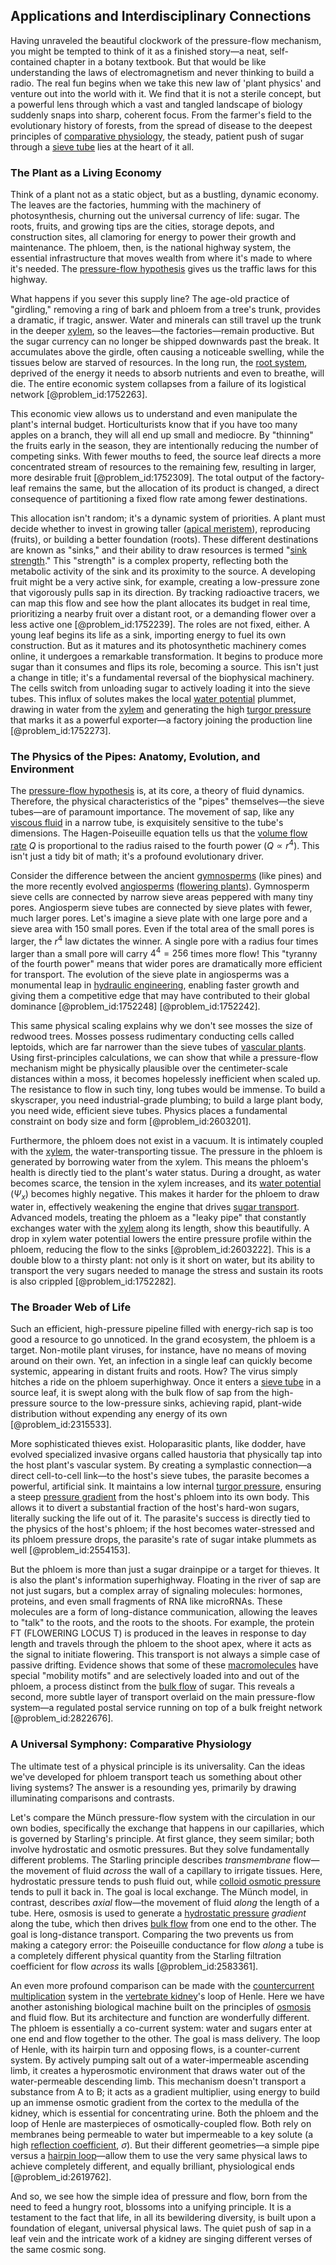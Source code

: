 ## Applications and Interdisciplinary Connections

Having unraveled the beautiful clockwork of the pressure-flow mechanism, you might be tempted to think of it as a finished story—a neat, self-contained chapter in a botany textbook. But that would be like understanding the laws of electromagnetism and never thinking to build a radio. The real fun begins when we take this new law of 'plant physics' and venture out into the world with it. We find that it is not a sterile concept, but a powerful lens through which a vast and tangled landscape of biology suddenly snaps into sharp, coherent focus. From the farmer's field to the evolutionary history of forests, from the spread of disease to the deepest principles of [comparative physiology](@article_id:147797), the steady, patient push of sugar through a [sieve tube](@article_id:173002) lies at the heart of it all.

### The Plant as a Living Economy

Think of a plant not as a static object, but as a bustling, dynamic economy. The leaves are the factories, humming with the machinery of photosynthesis, churning out the universal currency of life: sugar. The roots, fruits, and growing tips are the cities, storage depots, and construction sites, all clamoring for energy to power their growth and maintenance. The phloem, then, is the national highway system, the essential infrastructure that moves wealth from where it's made to where it's needed. The [pressure-flow hypothesis](@article_id:138884) gives us the traffic laws for this highway.

What happens if you sever this supply line? The age-old practice of "girdling," removing a ring of bark and phloem from a tree's trunk, provides a dramatic, if tragic, answer. Water and minerals can still travel up the trunk in the deeper [xylem](@article_id:141125), so the leaves—the factories—remain productive. But the sugar currency can no longer be shipped downwards past the break. It accumulates above the girdle, often causing a noticeable swelling, while the tissues below are starved of resources. In the long run, the [root system](@article_id:201668), deprived of the energy it needs to absorb nutrients and even to breathe, will die. The entire economic system collapses from a failure of its logistical network [@problem_id:1752263].

This economic view allows us to understand and even manipulate the plant's internal budget. Horticulturists know that if you have too many apples on a branch, they will all end up small and mediocre. By "thinning" the fruits early in the season, they are intentionally reducing the number of competing sinks. With fewer mouths to feed, the source leaf directs a more concentrated stream of resources to the remaining few, resulting in larger, more desirable fruit [@problem_id:1752309]. The total output of the factory-leaf remains the same, but the allocation of its product is changed, a direct consequence of partitioning a fixed flow rate among fewer destinations.

This allocation isn't random; it's a dynamic system of priorities. A plant must decide whether to invest in growing taller ([apical meristem](@article_id:139168)), reproducing (fruits), or building a better foundation (roots). These different destinations are known as "sinks," and their ability to draw resources is termed "[sink strength](@article_id:176023)." This "strength" is a complex property, reflecting both the metabolic activity of the sink and its proximity to the source. A developing fruit might be a very active sink, for example, creating a low-pressure zone that vigorously pulls sap in its direction. By tracking radioactive tracers, we can map this flow and see how the plant allocates its budget in real time, prioritizing a nearby fruit over a distant root, or a demanding flower over a less active one [@problem_id:1752239]. The roles are not fixed, either. A young leaf begins its life as a sink, importing energy to fuel its own construction. But as it matures and its photosynthetic machinery comes online, it undergoes a remarkable transformation. It begins to produce more sugar than it consumes and flips its role, becoming a source. This isn't just a change in title; it's a fundamental reversal of the biophysical machinery. The cells switch from unloading sugar to actively loading it into the sieve tubes. This influx of solutes makes the local [water potential](@article_id:145410) plummet, drawing in water from the [xylem](@article_id:141125) and generating the high [turgor pressure](@article_id:136651) that marks it as a powerful exporter—a factory joining the production line [@problem_id:1752273].

### The Physics of the Pipes: Anatomy, Evolution, and Environment

The [pressure-flow hypothesis](@article_id:138884) is, at its core, a theory of fluid dynamics. Therefore, the physical characteristics of the "pipes" themselves—the sieve tubes—are of paramount importance. The movement of sap, like any [viscous fluid](@article_id:171498) in a narrow tube, is exquisitely sensitive to the tube's dimensions. The Hagen-Poiseuille equation tells us that the [volume flow rate](@article_id:272356) $Q$ is proportional to the radius raised to the fourth power ($Q \propto r^4$). This isn't just a tidy bit of math; it's a profound evolutionary driver.

Consider the difference between the ancient [gymnosperms](@article_id:144981) (like pines) and the more recently evolved [angiosperms](@article_id:147185) ([flowering plants](@article_id:191705)). Gymnosperm sieve cells are connected by narrow sieve areas peppered with many tiny pores. Angiosperm sieve tubes are connected by sieve plates with fewer, much larger pores. Let's imagine a sieve plate with one large pore and a sieve area with 150 small pores. Even if the total area of the small pores is larger, the $r^4$ law dictates the winner. A single pore with a radius four times larger than a small pore will carry $4^4 = 256$ times more flow! This "tyranny of the fourth power" means that wider pores are dramatically more efficient for transport. The evolution of the sieve plate in angiosperms was a monumental leap in [hydraulic engineering](@article_id:184273), enabling faster growth and giving them a competitive edge that may have contributed to their global dominance [@problem_id:1752248] [@problem_id:1752242].

This same physical scaling explains why we don't see mosses the size of redwood trees. Mosses possess rudimentary conducting cells called leptoids, which are far narrower than the sieve tubes of [vascular plants](@article_id:276297). Using first-principles calculations, we can show that while a pressure-flow mechanism might be physically plausible over the centimeter-scale distances within a moss, it becomes hopelessly inefficient when scaled up. The resistance to flow in such tiny, long tubes would be immense. To build a skyscraper, you need industrial-grade plumbing; to build a large plant body, you need wide, efficient sieve tubes. Physics places a fundamental constraint on body size and form [@problem_id:2603201].

Furthermore, the phloem does not exist in a vacuum. It is intimately coupled with the [xylem](@article_id:141125), the water-transporting tissue. The pressure in the phloem is generated by borrowing water from the xylem. This means the phloem's health is directly tied to the plant's water status. During a drought, as water becomes scarce, the tension in the xylem increases, and its [water potential](@article_id:145410) ($\Psi_x$) becomes highly negative. This makes it harder for the phloem to draw water in, effectively weakening the engine that drives [sugar transport](@article_id:171657). Advanced models, treating the phloem as a "leaky pipe" that constantly exchanges water with the [xylem](@article_id:141125) along its length, show this beautifully. A drop in xylem water potential lowers the entire pressure profile within the phloem, reducing the flow to the sinks [@problem_id:2603222]. This is a double blow to a thirsty plant: not only is it short on water, but its ability to transport the very sugars needed to manage the stress and sustain its roots is also crippled [@problem_id:1752282].

### The Broader Web of Life

Such an efficient, high-pressure pipeline filled with energy-rich sap is too good a resource to go unnoticed. In the grand ecosystem, the phloem is a target. Non-motile plant viruses, for instance, have no means of moving around on their own. Yet, an infection in a single leaf can quickly become systemic, appearing in distant fruits and roots. How? The virus simply hitches a ride on the phloem superhighway. Once it enters a [sieve tube](@article_id:173002) in a source leaf, it is swept along with the bulk flow of sap from the high-pressure source to the low-pressure sinks, achieving rapid, plant-wide distribution without expending any energy of its own [@problem_id:2315533].

More sophisticated thieves exist. Holoparasitic plants, like dodder, have evolved specialized invasive organs called haustoria that physically tap into the host plant's vascular system. By creating a symplastic connection—a direct cell-to-cell link—to the host's sieve tubes, the parasite becomes a powerful, artificial sink. It maintains a low internal [turgor pressure](@article_id:136651), ensuring a steep [pressure gradient](@article_id:273618) from the host's phloem into its own body. This allows it to divert a substantial fraction of the host's hard-won sugars, literally sucking the life out of it. The parasite's success is directly tied to the physics of the host's phloem; if the host becomes water-stressed and its phloem pressure drops, the parasite's rate of sugar intake plummets as well [@problem_id:2554153].

But the phloem is more than just a sugar drainpipe or a target for thieves. It is also the plant's information superhighway. Floating in the river of sap are not just sugars, but a complex array of signaling molecules: hormones, proteins, and even small fragments of RNA like microRNAs. These molecules are a form of long-distance communication, allowing the leaves to "talk" to the roots, and the roots to the shoots. For example, the protein FT (FLOWERING LOCUS T) is produced in the leaves in response to day length and travels through the phloem to the shoot apex, where it acts as the signal to initiate flowering. This transport is not always a simple case of passive drifting. Evidence shows that some of these [macromolecules](@article_id:150049) have special "mobility motifs" and are selectively loaded into and out of the phloem, a process distinct from the [bulk flow](@article_id:149279) of sugar. This reveals a second, more subtle layer of transport overlaid on the main pressure-flow system—a regulated postal service running on top of a bulk freight network [@problem_id:2822676].

### A Universal Symphony: Comparative Physiology

The ultimate test of a physical principle is its universality. Can the ideas we've developed for phloem transport teach us something about other living systems? The answer is a resounding yes, primarily by drawing illuminating comparisons and contrasts.

Let's compare the Münch pressure-flow system with the circulation in our own bodies, specifically the exchange that happens in our capillaries, which is governed by Starling's principle. At first glance, they seem similar; both involve hydrostatic and osmotic pressures. But they solve fundamentally different problems. The Starling principle describes *transmembrane* flow—the movement of fluid *across* the wall of a capillary to irrigate tissues. Here, hydrostatic pressure tends to push fluid out, while [colloid osmotic pressure](@article_id:147572) tends to pull it back in. The goal is local exchange. The Münch model, in contrast, describes *axial* flow—the movement of fluid *along* the length of a tube. Here, osmosis is used to generate a [hydrostatic pressure](@article_id:141133) *gradient* along the tube, which then drives [bulk flow](@article_id:149279) from one end to the other. The goal is long-distance transport. Comparing the two prevents us from making a category error: the Poiseuille conductance for flow *along* a tube is a completely different physical quantity from the Starling filtration coefficient for flow *across* its walls [@problem_id:2583361].

An even more profound comparison can be made with the [countercurrent multiplication](@article_id:163430) system in the [vertebrate kidney](@article_id:162151)'s loop of Henle. Here we have another astonishing biological machine built on the principles of [osmosis](@article_id:141712) and fluid flow. But its architecture and function are wonderfully different. The phloem is essentially a co-current system: water and sugars enter at one end and flow together to the other. The goal is mass delivery. The loop of Henle, with its hairpin turn and opposing flows, is a counter-current system. By actively pumping salt out of a water-impermeable ascending limb, it creates a hyperosmotic environment that draws water out of the water-permeable descending limb. This mechanism doesn't transport a substance from A to B; it acts as a gradient multiplier, using energy to build up an immense osmotic gradient from the cortex to the medulla of the kidney, which is essential for concentrating urine. Both the phloem and the loop of Henle are masterpieces of osmotically-coupled flow. Both rely on membranes being permeable to water but impermeable to a key solute (a high [reflection coefficient](@article_id:140979), $\sigma$). But their different geometries—a simple pipe versus a [hairpin loop](@article_id:198298)—allow them to use the very same physical laws to achieve completely different, and equally brilliant, physiological ends [@problem_id:2619762].

And so, we see how the simple idea of pressure and flow, born from the need to feed a hungry root, blossoms into a unifying principle. It is a testament to the fact that life, in all its bewildering diversity, is built upon a foundation of elegant, universal physical laws. The quiet push of sap in a leaf vein and the intricate work of a kidney are singing different verses of the same cosmic song.